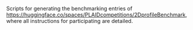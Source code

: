 Scripts for generating the benchmarking entries of https://huggingface.co/spaces/PLAIDcompetitions/2DprofileBenchmark, where all instructions for participating are detailed.